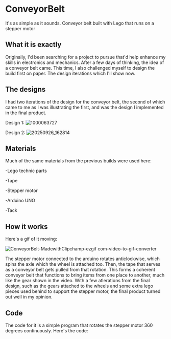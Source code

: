 # ConveyorBelt
It's as simple as it sounds. Conveyor belt built with Lego that runs on a stepper motor

## What it is exactly
Originally, I'd been searching for a project to pursue that'd help enhance my skills in electronics and mechanics. After a few days of thinking, the idea of a conveyor
belt came. This time, I also challenged myself to design the build first on paper. The design iterations which I'll show now. 

## The designs
I had two iterations of the design for the conveyor belt, the second of which came to me as I was illustrating the first, and was the design I implemented in the final 
product. 

Design 1:
![1000063727](https://github.com/user-attachments/assets/f52be27d-f2bf-4864-aff5-010084f64120)

Design 2:
![20250926_162814](https://github.com/user-attachments/assets/3db2be5b-cba4-43d2-a004-5f94fe56c6a4)

## Materials
Much of the same materials from the previous builds were used here:

-Lego technic parts

-Tape

-Stepper motor

-Arduino UNO

-Tack

## How it works
Here's a gif of it moving:

![ConveyorBelt-MadewithClipchamp-ezgif com-video-to-gif-converter](https://github.com/user-attachments/assets/871afd62-4f51-478e-929f-bff55f73e893)

The stepper motor connected to the arduino rotates anticlockwise, which spins the axle which the wheel is attached too. Then, the tape that serves as a conveyor belt gets pulled from that rotation. This forms a coherent conveyor belt that functions to bring items from one place to another, much like the gear shown in the video. With a few atlerations from the final design, such as the gears attached to the wheels and some extra lego pieces used behind to support the stepper motor, the final product turned out well in my opinion. 

## Code
The code for it is a simple program that rotates the stepper motor 360 degrees continuously. Here's the code: 









